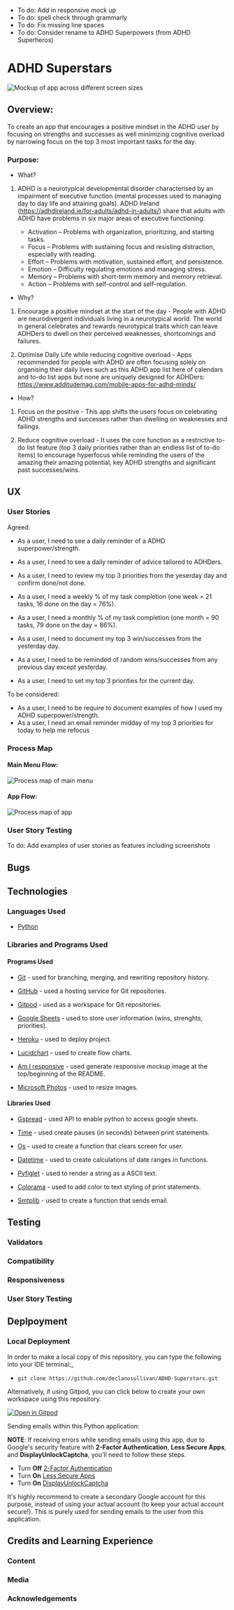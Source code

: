 
* To do: Add in responsive mock up
* To do: spell check through grammarly
* To do: Fix missing line spaces
* To do: Consider rename to ADHD Superpowers (from ADHD Superheros)

# ADHD Superstars

 ![Mockup of app across different screen sizes](assets/images/responsivemockup.png)

## Overview:

To create an app that encourages a positive mindset in the ADHD user by focusing on strengths and successes as well minimizing cognitive overload by narrowing focus on the top 3 most important tasks for the day. 

### Purpose: 

* What? 

1. ADHD is a neurotypical developmental disorder characterised by an impairment of executive function (mental processes used to managing day to day life and attaining goals). ADHD Ireland (https://adhdireland.ie/for-adults/adhd-in-adults/) share that adults with ADHD have problems in six major areas of executive functioning:

    * Activation – Problems with organization, prioritizing, and starting tasks.
    * Focus – Problems with sustaining focus and resisting distraction, especially with reading.
    * Effort – Problems with motivation, sustained effort, and persistence.
    * Emotion – Difficulty regulating emotions and managing stress.
    * Memory – Problems with short-term memory and memory retrieval.
    * Action – Problems with self-control and self-regulation.

* Why? 

1. Encourage a positive mindset at the start of the day - People with ADHD are neurodivergent individuals living in a neurotypical world. The world in general celebrates and rewards neurotypical traits which can leave ADHDers to dwell on their perceived weaknesses, shortcomings and failures. 

2. Optimise Daily Life while reducing cognitive overload - Apps recommended for people with ADHD are often focusing solely on organising their daily lives such as this ADHD app list here of calendars and to-do list apps but none are uniquely designed for ADHDers: https://www.additudemag.com/mobile-apps-for-adhd-minds/

* How? 

1. Focus on the positive - This app shifts the users focus on celebrating ADHD strengths and successes rather than dwelling on weaknesses and failings. 

2. Reduce cognitive overload - It uses the core function as a restrictive to-do list feature (top 3 daily priorities rather than an endless list of to-do items) to encourage hyperfocus while reminding the users of the amazing their amazing potential, key ADHD strengths and significant past successes/wins.

## UX

### User Stories

Agreed:

* As a user, I need to see a daily reminder of a ADHD superpower/strength.
* As a user, I need to see a daily reminder of advice tailored to ADHDers.

* As a user, I need to review my top 3 priorities from the yeserday day and confirm done/not done.
* As a user, I need a weekly % of my task completion (one week = 21 tasks, 16 done on the day = 76%). 
* As a user, I need a monthly % of my task completion (one month = 90 tasks, 79 done on the day = 86%).

* As a user, I need to document my top 3 win/successes from the yesterday day.
* As a user, I need to be reminded of random wins/successes from any previous day except yesterday.
* As a user, I need to set my top 3 priorities for the current day.

To be considered:

* As a user, I need to be require to document examples of how I used my ADHD superpower/strength.
* As a user, I need an email reminder midday of my top 3 priorities for today to help me refocus

### Process Map

#### Main Menu Flow:

 ![Process map of main menu](assets/images/mainmenu.png)

#### App Flow:

 ![Process map of app](assets/images/processmap.png)

### User Story Testing

To do: Add examples of user stories as features including screenshots

## Bugs

## Technologies

### Languages Used

* [Python](https://www.python.org/)

### Libraries and Programs Used

#### Programs Used

* [Git](https://www.atlassian.com/git) - used for branching, merging, and rewriting repository history.

* [GitHub](https://github.com/) - used a hosting service for Git repositories.

* [Gitpod](https://gitpod.io/) - used as a workspace for Git repositories.

* [Google Sheets](https://www.google.com/sheets/about/) - used to store user information (wins, strenghts, priorities).

* [Heroku](https://www.heroku.com/) - used to deploy project. 

* [Lucidchart](https://www.lucidchart.com/) - used to create flow charts. 

* [Am I responsive](http://ami.responsivedesign.is/) - used generate responsive mockup image at the top/beginning of the README.

* [Microsoft Photos](https://www.microsoft.com/en-us/p/microsoft-photos/9wzdncrfjbh4?) - used to resize images.

#### Libraries Used

* [Gspread](https://docs.gspread.org/en/v4.0.1/) - used API to enable python to access google sheets. 

* [Time](https://docs.python.org/3/library/time.html) - used create pauses (in seconds) between print statements. 

* [Os](https://docs.python.org/3/library/os.html) - used to create a function that clears screen for user. 

* [Datetime](https://docs.python.org/3/library/datetime.html) - used to create calculations of date ranges in functions.

* [Pyfiglet](https://pypi.org/project/pyfiglet/0.7/) - used to render a string as a ASCII text. 

* [Colorama](https://pypi.org/project/colorama/) - used to add color to text styling of print statements.

* [Smtplib](https://docs.python.org/3/library/smtplib.html) - used to create a function that sends email.

## Testing

### Validators

### Compatibility

### Responsiveness

### User Story Testing

## Deplpoyment

### Local Deployment

In order to make a local copy of this repository, you can type the following into your IDE terminal:_

- `git clone https://github.com/declanosullivan/ADHD-Superstars.git`

Alternatively, if using Gitpod, you can click below to create your own workspace using this repository.

[![Open in Gitpod](https://gitpod.io/button/open-in-gitpod.svg)](https://gitpod.io/#https://github.com/declanosullivan/ADHD-Superstars)

Sending emails within this Python application:

**NOTE**: If receiving errors while sending emails using this app, due to Google's security feature with **2-Factor Authentication**, **Less Secure Apps**, and **DisplayUnlockCaptcha**, you'll need to follow these steps.

- Turn **Off** [2-Factor Authentication](https://myaccount.google.com/signinoptions/two-step-verification/enroll-welcome)
- Turn **On** [Less Secure Apps](https://myaccount.google.com/lesssecureapps)
- Turn **On** [DisplayUnlockCaptcha](https://accounts.google.com/DisplayUnlockCaptcha)

It's highly recommend to create a secondary Google account for this purpose, instead of using your actual account (to keep your actual account secure!). This is purely used for sending emails to the user from this application.

## Credits and Learning Experience

### Content

### Media

### Acknowledgements